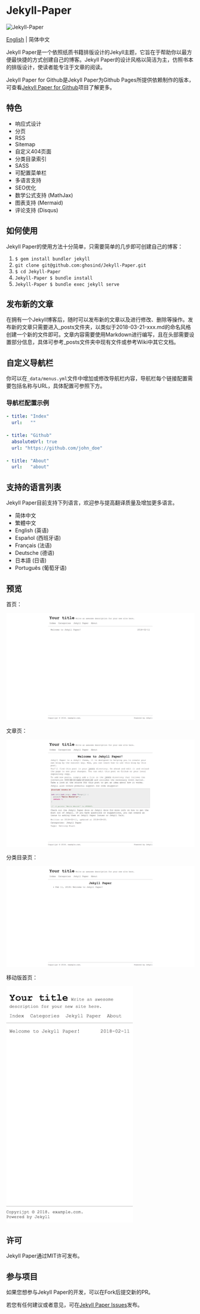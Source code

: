 # Jekyll-Paper

![Jekyll-Paper](./favicon.ico)

[English](./README.md) | 简体中文

Jekyll Paper是一个依照纸质书籍排版设计的Jekyll主题，它旨在于帮助你以最方便最快捷的方式创建自己的博客。Jekyll Paper的设计风格以简洁为主，仿照书本的排版设计，使读者能专注于文章的阅读。

Jekyll Paper for Github是Jekyll Paper为Github Pages所提供依赖制作的版本，可查看[Jekyll Paper for Github][jekyll-paper-github]项目了解更多。

## 特色

- 响应式设计
- 分页
- RSS
- Sitemap
- 自定义404页面
- 分类目录索引
- SASS
- 可配置菜单栏
- 多语言支持
- SEO优化
- 数学公式支持 (MathJax)
- 图表支持 (Mermaid)
- 评论支持 (Disqus)

## 如何使用

Jekyll Paper的使用方法十分简单，只需要简单的几步即可创建自己的博客：

1. `$ gem install bundler jekyll`
2. `git clone git@github.com:ghosind/Jekyll-Paper.git`
3. `$ cd Jekyll-Paper`
4. `Jekyll-Paper $ bundle install`
5. `Jekyll-Paper $ bundle exec jekyll serve`

## 发布新的文章

在拥有一个Jekyll博客后，随时可以发布新的文章以及进行修改、删除等操作。发布新的文章只需要进入_posts文件夹，以类似于2018-03-21-xxx.md的命名风格创建一个新的文件即可。文章内容需要使用Markdown进行编写，且在头部需要设置部分信息，具体可参考_posts文件夹中现有文件或参考Wiki中其它文档。

## 自定义导航栏

你可以在`_data/menus.yml`文件中增加或修改导航栏内容，导航栏每个链接配置需要包括名称与URL，具体配置可参照下方。

### 导航栏配置示例

```yml
- title: "Index"
  url:   ""

- title: "Github"
  absoluteUrl: true
  url: "https://github.com/john_doe"

- title: "About"
  url:   "about"
```

## 支持的语言列表

Jekyll Paper目前支持下列语言，欢迎参与提高翻译质量及增加更多语言。

- 简体中文
- 繁體中文
- English (英语)
- Español (西班牙语)
- Français (法语)
- Deutsche (德语)
- 日本語 (日语)
- Português (葡萄牙语)

## 预览

首页：

![Index](./assets/images/index-screenshot.png)

文章页：

![Post](./assets/images/post-screenshot.png)

分类目录页：

![Category](./assets/images/category-screenshot.png)

移动版首页：

![Mobile](./assets/images/mobile-screenshot.png)

## 许可

Jekyll Paper通过MIT许可发布。

## 参与项目

如果您想参与Jekyll Paper的开发，可以在Fork后提交新的PR。

若您有任何建议或者意见，可在[Jekyll Paper Issues][jekyll-paper-issues]发布。

[jekyll-paper]: https://github.com/ghosind/Jekyll-Paper
[jekyll-paper-github]: https://github.com/ghosind/Jekyll-Paper-Github
[jekyll-paper-issues]: https://github.com/ghosind/Jekyll-Paper/issues
